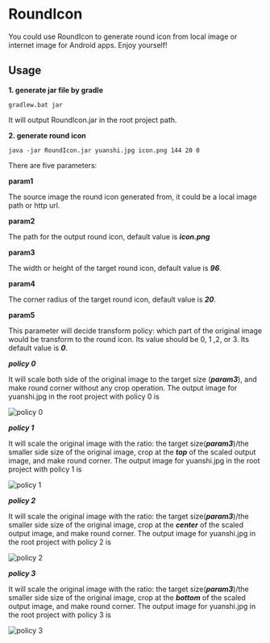 # RoundIcon
You could use RoundIcon to generate round icon from local image or internet image for Android apps. Enjoy yourself!
## Usage
**1. generate jar file by gradle**

```
gradlew.bat jar
```
It will output RoundIcon.jar in the root project path.

**2. generate round icon**

```
java -jar RoundIcon.jar yuanshi.jpg icon.png 144 20 0
```
There are five parameters:

**param1**

The source image the round icon generated from, it could be a local image path or http url.

**param2**

The path for the output round icon, default value is ***icon.png***

**param3**

The width or height of the target round icon, default value is ***96***.

**param4**

The corner radius of the target round icon, default value is ***20***.

**param5**

This parameter will decide transform policy: which part of the original image would be transform to the round icon. Its value should be 0, 1 ,2, or 3. Its default value is ***0***.

***policy 0***

It will scale both side of the original image to the target size (***param3***), and make round corner without any crop operation.
The output image for yuanshi.jpg in the root project with policy 0 is 

![policy 0](https://github.com/baidusoso/RoundIcon/blob/master/icon0.png?raw=true "policy 0")

***policy 1***

It will scale the original image with the ratio: the target size(***param3***)/the smaller side size of the original image, crop at the ***top*** of the scaled output image, and make round corner.
The output image for yuanshi.jpg in the root project with policy 1 is 

![policy 1](https://github.com/baidusoso/RoundIcon/blob/master/icon1.png?raw=true "policy 1")

***policy 2***

It will scale the original image with the ratio: the target size(***param3***)/the smaller side size of the original image, crop at the ***center*** of the scaled output image, and make round corner.
The output image for yuanshi.jpg in the root project with policy 2 is 

![policy 2](https://github.com/baidusoso/RoundIcon/blob/master/icon2.png?raw=true "policy 2")

***policy 3***

It will scale the original image with the ratio: the target size(***param3***)/the smaller side size of the original image, crop at the ***bottom*** of the scaled output image, and make round corner.
The output image for yuanshi.jpg in the root project with policy 3 is 

![policy 3](https://github.com/baidusoso/RoundIcon/blob/master/icon3.png?raw=true "policy 3")
